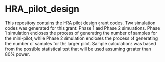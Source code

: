 # HRA_pilot_design

This repository contains the HRA pilot design grant codes. Two simulation codes was generated for this grant: Phase 1 and Phase 2 simulations. Phase 1 simulation encloses the process of generating the number of samples for the mini-pilot, while Phase 2 simulation encloses the process of generating the number of samples for the larger pilot. Sample calculations was based from the possible statistical test that will be used assuming greater than 80% power.
